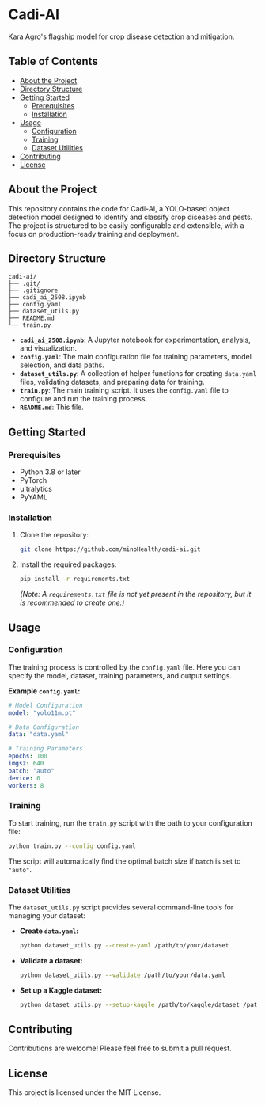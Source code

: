 # Cadi-AI

Kara Agro's flagship model for crop disease detection and mitigation.

## Table of Contents

- [About the Project](#about-the-project)
- [Directory Structure](#directory-structure)
- [Getting Started](#getting-started)
  - [Prerequisites](#prerequisites)
  - [Installation](#installation)
- [Usage](#usage)
  - [Configuration](#configuration)
  - [Training](#training)
  - [Dataset Utilities](#dataset-utilities)
- [Contributing](#contributing)
- [License](#license)

## About the Project

This repository contains the code for Cadi-AI, a YOLO-based object detection model designed to identify and classify crop diseases and pests. The project is structured to be easily configurable and extensible, with a focus on production-ready training and deployment.

## Directory Structure

```
cadi-ai/
├── .git/
├── .gitignore
├── cadi_ai_2508.ipynb
├── config.yaml
├── dataset_utils.py
├── README.md
└── train.py
```

- **`cadi_ai_2508.ipynb`**: A Jupyter notebook for experimentation, analysis, and visualization.
- **`config.yaml`**: The main configuration file for training parameters, model selection, and data paths.
- **`dataset_utils.py`**: A collection of helper functions for creating `data.yaml` files, validating datasets, and preparing data for training.
- **`train.py`**: The main training script. It uses the `config.yaml` file to configure and run the training process.
- **`README.md`**: This file.

## Getting Started

### Prerequisites

- Python 3.8 or later
- PyTorch
- ultralytics
- PyYAML

### Installation

1. Clone the repository:
   ```sh
   git clone https://github.com/minoHealth/cadi-ai.git
   ```
2. Install the required packages:
   ```sh
   pip install -r requirements.txt
   ```
   *(Note: A `requirements.txt` file is not yet present in the repository, but it is recommended to create one.)*

## Usage

### Configuration

The training process is controlled by the `config.yaml` file. Here you can specify the model, dataset, training parameters, and output settings.

**Example `config.yaml`:**

```yaml
# Model Configuration
model: "yolo11m.pt"

# Data Configuration
data: "data.yaml"

# Training Parameters
epochs: 100
imgsz: 640
batch: "auto"
device: 0
workers: 8
```

### Training

To start training, run the `train.py` script with the path to your configuration file:

```sh
python train.py --config config.yaml
```

The script will automatically find the optimal batch size if `batch` is set to `"auto"`.

### Dataset Utilities

The `dataset_utils.py` script provides several command-line tools for managing your dataset:

- **Create `data.yaml`:**
  ```sh
  python dataset_utils.py --create-yaml /path/to/your/dataset
  ```
- **Validate a dataset:**
  ```sh
  python dataset_utils.py --validate /path/to/your/data.yaml
  ```
- **Set up a Kaggle dataset:**
  ```sh
  python dataset_utils.py --setup-kaggle /path/to/kaggle/dataset /path/to/working/dir
  ```

## Contributing

Contributions are welcome! Please feel free to submit a pull request.

## License

This project is licensed under the MIT License.